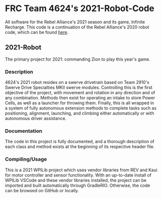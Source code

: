 # FRC Team 4624's 2021-Robot-Code
All software for the Rebel Alliance's 2021 season and its game, Infinite
Recharge. This code is a continuation of the Rebel Alliance's 2020 robot
code, which can be found [here](https://github.com/Wizzrobes/2020-Robot-Code).

## 2021-Robot
The primary project for 2021: commanding Zion to play this year's game.
### Description
4624's 2021 robot resides on a swerve drivetrain based on Team 2910's
Swerve Drive Specialties MKII swerve modules. Controlling this is
the first objective of the project, with movement and rotation in
any direction and of any combination. Methods then exist for
operating an intake to store Power Cells, as well as a launcher
for throwing them. Finally, this is all wrapped in a system of
fully autonomous extension methods to complete tasks such as
positioning, alignment, launching, and climbing either
automatically or with autonomous driver assistance.
### Documentation
The code in this project is fully documented, and a thorough
description of each class and method exists at the beginning
of its respective header file.
### Compiling/Usage
This is a 2021 WPILib project which uses vendor libraries from
REV and Kaui for motor controller and sensor functionality.
With an up-to-date install of WPILib VSCode and these
vendor libraries installed, the project can be imported
and built automatically through GradleRIO. Otherwise, the
code can be browsed on GitHub or locally.
